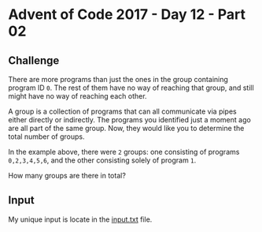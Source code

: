 # Advent of Code 2017 - Day 12 - Part 02

## Challenge
There are more programs than just the ones in the group containing program ID
`0`.
The rest of them have no way of reaching that group,
and still might have no way of reaching each other.

A group is a collection of programs that can all communicate via pipes either
directly or indirectly.
The programs you identified just a moment ago are all part of the same group.
Now, they would like you to determine the total number of groups.

In the example above, there were `2` groups: one consisting of programs
`0,2,3,4,5,6`, and the other consisting solely of program `1`.

How many groups are there in total?

## Input
My unique input is locate in the [input.txt](input.txt) file.
